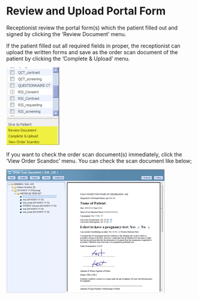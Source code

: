 # Review and Upload Portal Form

Receptionist review the portal form(s) which the patient filled out and signed by clicking the ‘Review Document’ menu.&#x20;

If the patient filled out all required fields in proper, the receptionist can upload the written forms and save as the order scan document of the patient by clicking the ‘Complete & Upload’ menu.

![](<../../.gitbook/assets/image (79).png>)

If you want to check the order scan document(s) immediately, click the ‘View Order Scandoc’ menu. You can check the scan document like below;

![](<../../.gitbook/assets/image (80).png>)

